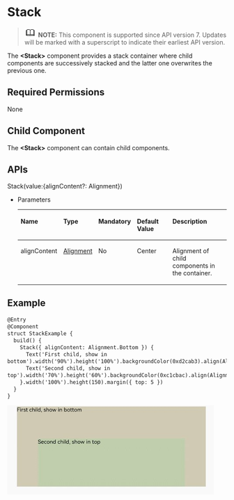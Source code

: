 # Stack<a name="EN-US_TOPIC_0000001237555083"></a>

>![](../../public_sys-resources/icon-note.gif) **NOTE:** 
>This component is supported since API version 7. Updates will be marked with a superscript to indicate their earliest API version.

The  **<Stack\>**  component provides a stack container where child components are successively stacked and the latter one overwrites the previous one.

## Required Permissions<a name="section1073795814133"></a>

None

## Child Component<a name="section152511941148"></a>

The  **<Stack\>**  component can contain child components.

## APIs<a name="section13412231148"></a>

Stack\(value:\{alignContent?: Alignment\}\)

-   Parameters

    <a name="table4921710102813"></a>
    <table><thead align="left"><tr id="row16921106280"><th class="cellrowborder" valign="top" width="16.11%" id="mcps1.1.6.1.1"><p id="p189271012814"><a name="p189271012814"></a><a name="p189271012814"></a>Name</p>
    </th>
    <th class="cellrowborder" valign="top" width="16.580000000000002%" id="mcps1.1.6.1.2"><p id="p10925103287"><a name="p10925103287"></a><a name="p10925103287"></a>Type</p>
    </th>
    <th class="cellrowborder" valign="top" width="9.67%" id="mcps1.1.6.1.3"><p id="p1592141092815"><a name="p1592141092815"></a><a name="p1592141092815"></a>Mandatory</p>
    </th>
    <th class="cellrowborder" valign="top" width="21.42%" id="mcps1.1.6.1.4"><p id="p392141012813"><a name="p392141012813"></a><a name="p392141012813"></a>Default Value</p>
    </th>
    <th class="cellrowborder" valign="top" width="36.22%" id="mcps1.1.6.1.5"><p id="p1092710192810"><a name="p1092710192810"></a><a name="p1092710192810"></a>Description</p>
    </th>
    </tr>
    </thead>
    <tbody><tr id="row119261002816"><td class="cellrowborder" valign="top" width="16.11%" headers="mcps1.1.6.1.1 "><p id="p39218100280"><a name="p39218100280"></a><a name="p39218100280"></a>alignContent</p>
    </td>
    <td class="cellrowborder" valign="top" width="16.580000000000002%" headers="mcps1.1.6.1.2 "><p id="p692141011284"><a name="p692141011284"></a><a name="p692141011284"></a><a href="ts-appendix-enums.md#section1145418513159">Alignment</a></p>
    </td>
    <td class="cellrowborder" valign="top" width="9.67%" headers="mcps1.1.6.1.3 "><p id="p392141018289"><a name="p392141018289"></a><a name="p392141018289"></a>No</p>
    </td>
    <td class="cellrowborder" valign="top" width="21.42%" headers="mcps1.1.6.1.4 "><p id="p092141092820"><a name="p092141092820"></a><a name="p092141092820"></a>Center</p>
    </td>
    <td class="cellrowborder" valign="top" width="36.22%" headers="mcps1.1.6.1.5 "><p id="p11923108283"><a name="p11923108283"></a><a name="p11923108283"></a>Alignment of child components in the container.</p>
    </td>
    </tr>
    </tbody>
    </table>


## Example<a name="section11271205310156"></a>

```
@Entry
@Component
struct StackExample {
  build() {
    Stack({ alignContent: Alignment.Bottom }) {
      Text('First child, show in bottom').width('90%').height('100%').backgroundColor(0xd2cab3).align(Alignment.Top)
      Text('Second child, show in top').width('70%').height('60%').backgroundColor(0xc1cbac).align(Alignment.Top)
    }.width('100%').height(150).margin({ top: 5 })
  }
}
```

![](figures/stack.jpg)

